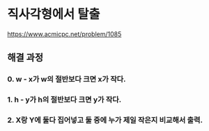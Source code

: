 # 직사각형에서 탈출
https://www.acmicpc.net/problem/1085
## 해결 과정
### 0. w - x가 w의 절반보다 크면 x가 작다.
### 1. h - y가 h의 절반보다 크면 y가 작다.
### 2. X랑 Y에 둘다 집어넣고 둘 중에 누가 제일 작은지 비교해서 출력.
